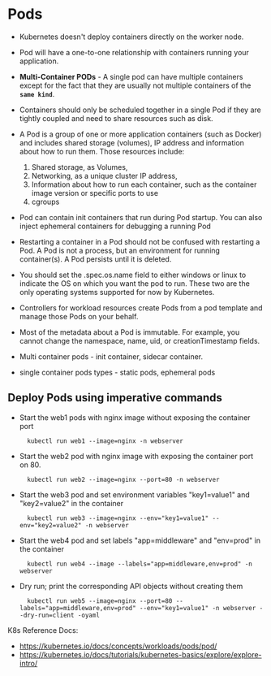 # Pods
- Kubernetes doesn't deploy containers directly on the worker node.
- Pod will have a one-to-one relationship with containers running your application.
- **Multi-Container PODs** - A single pod can have multiple containers except for the fact that they are usually not multiple containers of the **`same kind`**.
- Containers should only be scheduled together in a single Pod if they are tightly coupled and need to share resources such as disk.
- A Pod is a group of one or more application containers (such as Docker) and includes shared storage (volumes), IP address and information about how to run them. Those resources include:
  
   1. Shared storage, as Volumes,
   2. Networking, as a unique cluster IP address, 
   3. Information about how to run each container, such as the container image version or specific ports to use
   4. cgroups 
- Pod can contain init containers that run during Pod startup. You can also inject ephemeral containers for debugging a running Pod
- Restarting a container in a Pod should not be confused with restarting a Pod. A Pod is not a process, but an environment for running container(s). A Pod persists until it is deleted.
- You should set the .spec.os.name field to either windows or linux to indicate the OS on which you want the pod to run. These two are the only operating systems supported for now by Kubernetes.
- Controllers for workload resources create Pods from a pod template and manage those Pods on your behalf.
- Most of the metadata about a Pod is immutable. For example, you cannot change the namespace, name, uid, or creationTimestamp fields.
- Multi container pods - init container, sidecar container.
- single container pods types - static pods, ephemeral pods 
  
## Deploy Pods using imperative commands 
- Start the web1 pods with nginx image without exposing the container port

		kubectl run web1 --image=nginx -n webserver

- Start the web2 pod with nginx image with exposing the container port on 80.

		kubectl run web2 --image=nginx --port=80 -n webserver

- Start the web3 pod and set environment variables "key1=value1" and "key2=value2" in the container

		kubectl run web3 --image=nginx --env="key1=value1" --env="key2=value2" -n webserver
		
- Start the web4 pod and set labels "app=middleware" and "env=prod" in the container
  
		kubectl run web4 --image --labels="app=middleware,env=prod" -n webserver

- Dry run; print the corresponding API objects without creating them

		kubectl run web5 --image=nginx --port=80 --labels="app=middleware,env=prod" --env="key1=value1" -n webserver --dry-run=client -oyaml 

		
    
K8s Reference Docs:
- https://kubernetes.io/docs/concepts/workloads/pods/pod/
- https://kubernetes.io/docs/tutorials/kubernetes-basics/explore/explore-intro/



